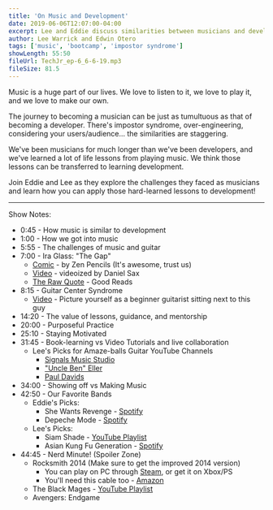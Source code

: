 ```yaml
---
title: 'On Music and Development'
date: 2019-06-06T12:07:00-04:00
excerpt: Lee and Eddie discuss similarities between musicians and developers, and how the journey of learning music maps to that of a budding developer.
author: Lee Warrick and Edwin Otero
tags: ['music', 'bootcamp', 'impostor syndrome']
showLength: 55:50
fileUrl: TechJr_ep-6_6-6-19.mp3
fileSize: 81.5
---
```


Music is a huge part of our lives. We love to listen to it, we love to play it, and we love to make our own.

The journey to becoming a musician can be just as tumultuous as that of becoming a developer. There's impostor syndrome, over-engineering, considering your users/audience... the similarities are staggering.

We've been musicians for much longer than we've been developers, and we've learned a lot of life lessons from playing music. We think those lessons can be transferred to learning development.

Join Eddie and Lee as they explore the challenges they faced as musicians and learn how you can apply those hard-learned lessons to development!

***

Show Notes:

* 0:45 - How music is similar to development
* 1:00 - How we got into music
* 5:55 - The challenges of music and guitar
* 7:00 - Ira Glass: "The Gap"
  * [Comic](https://zenpencils.com/comic/90-ira-glass-advice-for-beginners/) - by Zen Pencils (It's awesome, trust us)
  * [Video](https://vimeo.com/85040589) - videoized by Daniel Sax
  * [The Raw Quote](https://www.goodreads.com/quotes/309485-nobody-tells-this-to-people-who-are-beginners-i-wish) - Good Reads
* 8:15 - Guitar Center Syndrome
  * [Video](https://www.youtube.com/watch?v=IGBKduI5VHg) - Picture yourself as a beginner guitarist sitting next to this guy
* 14:20 - The value of lessons, guidance, and mentorship
* 20:00 - Purposeful Practice
* 25:10 - Staying Motivated
* 31:45 - Book-learning vs Video Tutorials and live collaboration
  * Lee's Picks for Amaze-balls Guitar YouTube Channels
    * [Signals Music Studio](https://www.youtube.com/channel/UCRDDHLvQb8HjE2r7_ZuNtWA)
    * ["Uncle Ben" Eller](https://www.youtube.com/channel/UCcLsvLJOecfCL6RplXhaO4Q)
    * [Paul Davids](https://www.youtube.com/channel/UC_Oa7Ph3v94om5OyxY1nPKg)
* 34:00 - Showing off vs Making Music
* 42:50 - Our Favorite Bands
  * Eddie's Picks:
    * She Wants Revenge - [Spotify](https://open.spotify.com/artist/2zRt0sfxNnqI8gLR7d8gWt)
    * Depeche Mode - [Spotify](https://open.spotify.com/artist/762310PdDnwsDxAQxzQkfX)
  * Lee's Picks:
    * Siam Shade - [YouTube Playlist](https://www.youtube.com/watch?v=7WmdDSi6fwc&list=PLT6m5uzZR8fMZ-hCFbzcxxSfrKK6ky2Ce&index=1)
    * Asian Kung Fu Generation - [Spotify](https://open.spotify.com/artist/0MK8l3nURwwQIjafvXoJJt)
* 44:45 - Nerd Minute!  (Spoiler Zone)
  * Rocksmith 2014 (Make sure to get the improved 2014 version)
    * You can play on PC through [Steam](https://store.steampowered.com/app/205190/Rocksmith/), or get it on Xbox/PS
    * You'll need this cable too - [Amazon](https://www.amazon.com/Ubisoft-Rocksmith-Cable-Trilingual-playstation-2/dp/B00I0701P4/)
  * The Black Mages - [YouTube Playlist](https://www.youtube.com/watch?v=LHbYIbleQP8&list=PLAIyPBoRi7t2iZDI1Xl5ev5OpMkMgzLA-&index=1)
  * Avengers: Endgame